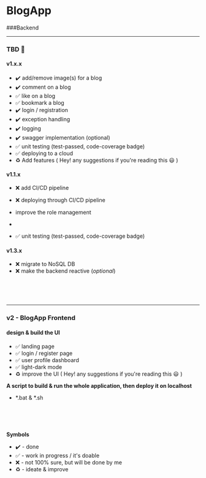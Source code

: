 # BlogApp 

###Backend

<hr>

### TBD :pushpin:

#### v1.x.x
- :heavy_check_mark: add/remove image(s) for a blog
- :heavy_check_mark: comment on a blog
- :white_check_mark: like on a blog
- :white_check_mark: bookmark a blog
- :heavy_check_mark: login / registration
- :heavy_check_mark: exception handling
- :heavy_check_mark: logging
- :heavy_check_mark: swagger implementation (optional)
- :white_check_mark: unit testing (test-passed, code-coverage badge)
- :white_check_mark: deploying to a cloud
- :recycle: Add features ( Hey! any suggestions if you're reading this :smiley: )

#### v1.1.x
- :x: add CI/CD pipeline
- :x: deploying through CI/CD pipeline 
- improve the role management
- 

- :white_check_mark: unit testing (test-passed, code-coverage badge)


#### v1.3.x
- :x: migrate to NoSQL DB
- :x: make the backend reactive (*optional*)

<br>
<br>
<br>

<hr>

### v2 - BlogApp Frontend
#### design & build the UI
- :white_check_mark: landing page
- :white_check_mark: login / register page
- :white_check_mark: user profile dashboard
- :white_check_mark: light-dark mode
- :recycle: improve the UI ( Hey! any suggestions if you're reading this :smiley: )

**A script to build & run the whole application, then deploy it on localhost**
- *.bat & *.sh



<br>
<br>
<br>

**Symbols**
- :heavy_check_mark: - done
- :white_check_mark: - work in progress / it's doable 
- :x: - not 100% sure, but will be done by me
- :recycle: - ideate & improve
